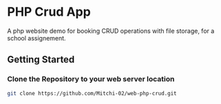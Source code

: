 # PHP Crud App
A php website demo for booking CRUD operations with file storage, for a school assignement.
## Getting Started
### Clone the Repository to your web server location
  ```bash
  git clone https://github.com/Mitchi-02/web-php-crud.git
  ```
